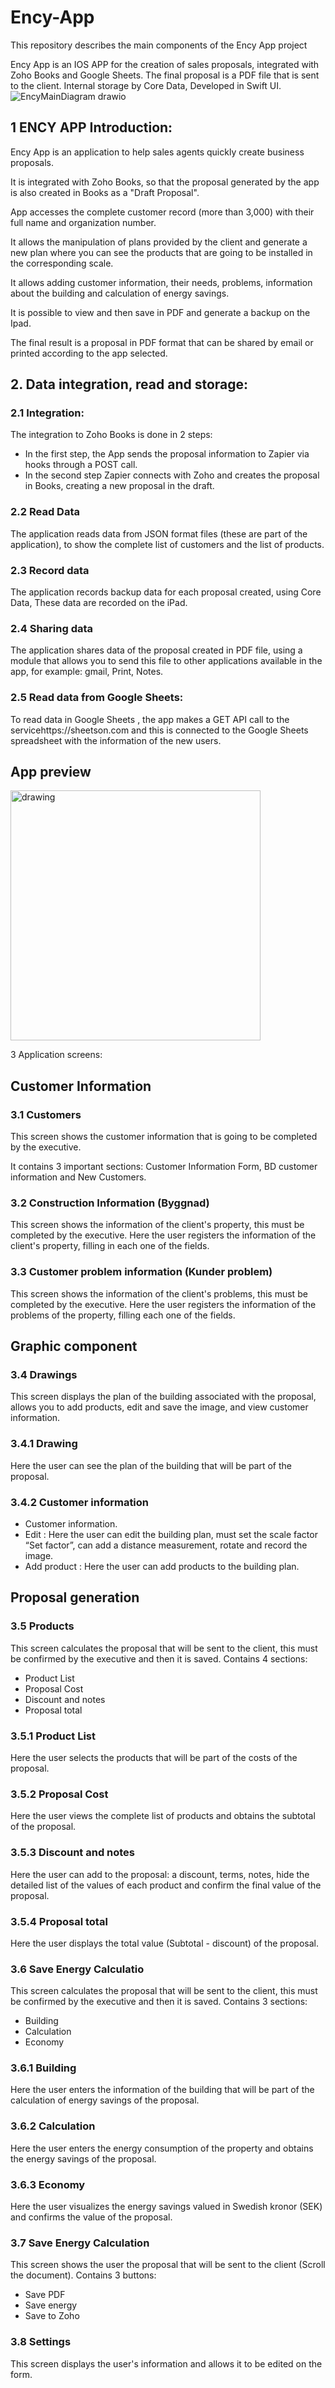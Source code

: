 # Ency-App
This repository describes the main components of the Ency App project

Ency App is an IOS APP for the creation of sales proposals, integrated with Zoho Books and Google Sheets.
The final proposal is a PDF file that is sent to the client.
Internal storage by Core Data, Developed in Swift UI.
![EncyMainDiagram drawio](https://user-images.githubusercontent.com/7523384/211511799-bdf22d2c-366f-45c0-a708-dbc51b05f160.png)

## 1 ENCY APP Introduction: 

Ency App is an application to help sales agents quickly create business proposals.

It is integrated with Zoho Books, so that the proposal generated by the app is also created in Books as a "Draft Proposal".

App accesses the complete customer record (more than 3,000) with their full name and organization number.

It allows the manipulation of plans provided by the client and generate a new plan where you can see the products that are going to be installed in the corresponding scale.

It allows adding customer information, their needs, problems, information about the building and calculation of energy savings.
 
It is possible to view and then save in PDF and generate a backup on the Ipad.

The final result is a proposal in PDF format that can be shared by email or printed according to the app selected.

## 2. Data integration, read and storage:

### 2.1 Integration:

The integration to Zoho Books is done in 2 steps:

- In the first step, the App sends the proposal information to Zapier via hooks through a POST call.
- In the second step Zapier connects with Zoho and creates the proposal in Books, creating a new proposal in the draft.

### 2.2 Read Data

The application reads data from JSON format files (these are part of the application), to show the complete list of customers and the list of products.

### 2.3 Record data

The application records backup data for each proposal created, using Core Data,
These data are recorded on the iPad.

### 2.4 Sharing data

The application shares data of the proposal created in PDF file, using a module that allows you to send this file to other applications available in the app, for example: gmail, Print, Notes.

### 2.5 Read data from Google Sheets:

To read data in Google Sheets , the app makes a GET API call to the servicehttps://sheetson.com and this is connected to the Google Sheets spreadsheet with the information of the new users.


## App preview

<img src="https://user-images.githubusercontent.com/7523384/211507440-8059a93c-cf56-4b0d-8d16-dac62d3479f3.png" alt="drawing" width="400"/>

3 Application screens:

## Customer Information

### 3.1 Customers
This screen shows the customer information that is going to be completed by the executive.

It contains 3 important sections: Customer Information Form, BD customer information and New Customers.

### 3.2 Construction Information (Byggnad)

This screen shows the information of the client's property, this must be completed by the executive.
Here the user registers the information of the client's property, filling in each one of the fields.

### 3.3 Customer problem information (Kunder problem)

This screen shows the information of the client's problems, this must be completed by the executive.
Here the user registers the information of the problems of the property, filling each one of the fields.

## Graphic component

### 3.4 Drawings
This screen displays the plan of the building associated with the proposal, allows you to add products, edit and save the image, and view customer information.

### 3.4.1 Drawing
Here the user can see the plan of the building that will be part of the proposal.

### 3.4.2 Customer information
- Customer information.
- Edit : Here the user can edit the building plan, must set the scale factor “Set factor”, can add a distance measurement, rotate and record the image.
- Add product : Here the user can add products to the building plan.

## Proposal generation

### 3.5 Products
This screen calculates the proposal that will be sent to the client, this must be confirmed by the executive and then it is saved. Contains 4 sections:

- Product List
- Proposal Cost
- Discount and notes 
- Proposal total

### 3.5.1 Product List
Here the user selects the products that will be part of the costs of the proposal.

### 3.5.2 Proposal Cost
Here the user views the complete list of products and obtains the subtotal of the proposal.

### 3.5.3 Discount and notes 
Here the user can add to the proposal: a discount, terms, notes, hide the detailed list of the values ​​of each product and confirm the final value of the proposal.

### 3.5.4 Proposal total
Here the user displays the total value (Subtotal - discount) of the proposal.

### 3.6 Save Energy Calculatio
This screen calculates the proposal that will be sent to the client, this must be confirmed by the executive and then it is saved. Contains 3 sections:

- Building
- Calculation
- Economy 

### 3.6.1 Building
Here the user enters the information of the building that will be part of the calculation of energy savings of the proposal.

### 3.6.2 Calculation
Here the user enters the energy consumption of the property and obtains the energy savings of the proposal.

### 3.6.3 Economy 
Here the user visualizes the energy savings valued in Swedish kronor (SEK) and confirms the value of the proposal.

### 3.7 Save Energy Calculation
This screen shows the user the proposal that will be sent to the client (Scroll the document). Contains 3 buttons:

- Save PDF
- Save energy
- Save to Zoho 

### 3.8 Settings
This screen displays the user's information and allows it to be edited on the form.








